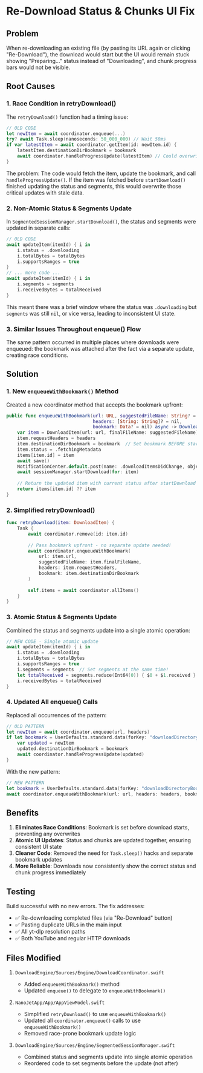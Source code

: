 # Re-Download Status & Chunks UI Fix

## Problem
When re-downloading an existing file (by pasting its URL again or clicking "Re-Download"), the download would start but the UI would remain stuck showing "Preparing..." status instead of "Downloading", and chunk progress bars would not be visible.

## Root Causes

### 1. **Race Condition in retryDownload()**
The `retryDownload()` function had a timing issue:
```swift
// OLD CODE
let newItem = await coordinator.enqueue(...)
try? await Task.sleep(nanoseconds: 50_000_000) // Wait 50ms
if var latestItem = await coordinator.getItem(id: newItem.id) {
    latestItem.destinationDirBookmark = bookmark
    await coordinator.handleProgressUpdate(latestItem) // Could overwrite recent updates!
}
```

The problem: The code would fetch the item, update the bookmark, and call `handleProgressUpdate()`. If the item was fetched before `startDownload()` finished updating the status and segments, this would overwrite those critical updates with stale data.

### 2. **Non-Atomic Status & Segments Update**
In `SegmentedSessionManager.startDownload()`, the status and segments were updated in separate calls:
```swift
// OLD CODE
await updateItem(itemId) { i in
    i.status = .downloading
    i.totalBytes = totalBytes
    i.supportsRanges = true
}
// ... more code ...
await updateItem(itemId) { i in
    i.segments = segments
    i.receivedBytes = totalReceived
}
```

This meant there was a brief window where the status was `.downloading` but `segments` was still `nil`, or vice versa, leading to inconsistent UI state.

### 3. **Similar Issues Throughout enqueue() Flow**
The same pattern occurred in multiple places where downloads were enqueued: the bookmark was attached after the fact via a separate update, creating race conditions.

## Solution

### 1. **New `enqueueWithBookmark()` Method**
Created a new coordinator method that accepts the bookmark upfront:
```swift
public func enqueueWithBookmark(url: URL, suggestedFileName: String? = nil, 
                                headers: [String: String]? = nil, 
                                bookmark: Data? = nil) async -> DownloadItem {
    var item = DownloadItem(url: url, finalFileName: suggestedFileName)
    item.requestHeaders = headers
    item.destinationDirBookmark = bookmark  // Set bookmark BEFORE starting download
    item.status = .fetchingMetadata
    items[item.id] = item
    await save()
    NotificationCenter.default.post(name: .downloadItemsDidChange, object: nil)
    await sessionManager.startDownload(for: item)
    
    // Return the updated item with current status after startDownload completes
    return items[item.id] ?? item
}
```

### 2. **Simplified retryDownload()**
```swift
func retryDownload(item: DownloadItem) {
    Task {
        await coordinator.remove(id: item.id)
        
        // Pass bookmark upfront - no separate update needed!
        await coordinator.enqueueWithBookmark(
            url: item.url,
            suggestedFileName: item.finalFileName,
            headers: item.requestHeaders,
            bookmark: item.destinationDirBookmark
        )
        
        self.items = await coordinator.allItems()
    }
}
```

### 3. **Atomic Status & Segments Update**
Combined the status and segments update into a single atomic operation:
```swift
// NEW CODE - Single atomic update
await updateItem(itemId) { i in
    i.status = .downloading
    i.totalBytes = totalBytes
    i.supportsRanges = true
    i.segments = segments  // Set segments at the same time!
    let totalReceived = segments.reduce(Int64(0)) { $0 + $1.received }
    i.receivedBytes = totalReceived
}
```

### 4. **Updated All enqueue() Calls**
Replaced all occurrences of the pattern:
```swift
// OLD PATTERN
let newItem = await coordinator.enqueue(url, headers)
if let bookmark = UserDefaults.standard.data(forKey: "downloadDirectoryBookmark") {
    var updated = newItem
    updated.destinationDirBookmark = bookmark
    await coordinator.handleProgressUpdate(updated)
}
```

With the new pattern:
```swift
// NEW PATTERN
let bookmark = UserDefaults.standard.data(forKey: "downloadDirectoryBookmark")
await coordinator.enqueueWithBookmark(url: url, headers: headers, bookmark: bookmark)
```

## Benefits

1. **Eliminates Race Conditions**: Bookmark is set before download starts, preventing any overwrites
2. **Atomic UI Updates**: Status and chunks are updated together, ensuring consistent UI state
3. **Cleaner Code**: Removed the need for `Task.sleep()` hacks and separate bookmark updates
4. **More Reliable**: Downloads now consistently show the correct status and chunk progress immediately

## Testing

Build successful with no new errors. The fix addresses:
- ✅ Re-downloading completed files (via "Re-Download" button)
- ✅ Pasting duplicate URLs in the main input
- ✅ All yt-dlp resolution paths
- ✅ Both YouTube and regular HTTP downloads

## Files Modified

1. `DownloadEngine/Sources/Engine/DownloadCoordinator.swift`
   - Added `enqueueWithBookmark()` method
   - Updated `enqueue()` to delegate to `enqueueWithBookmark()`

2. `NanoJetApp/App/AppViewModel.swift`
   - Simplified `retryDownload()` to use `enqueueWithBookmark()`
   - Updated all `coordinator.enqueue()` calls to use `enqueueWithBookmark()`
   - Removed race-prone bookmark update logic

3. `DownloadEngine/Sources/Engine/SegmentedSessionManager.swift`
   - Combined status and segments update into single atomic operation
   - Reordered code to set segments before the update (not after)

